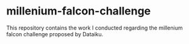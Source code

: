 # millenium-falcon-challenge
This repository contains the work I conducted regarding the millenium falcon challenge proposed by Dataiku.
